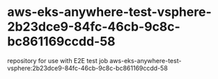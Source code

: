 # aws-eks-anywhere-test-vsphere-2b23dce9-84fc-46cb-9c8c-bc861169ccdd-58
repository for use with E2E test job aws-eks-anywhere-test-vsphere:2b23dce9-84fc-46cb-9c8c-bc861169ccdd-58
